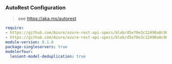 ### AutoRest Configuration

> see https://aka.ms/autorest

``` yaml
require:
- https://github.com/Azure/azure-rest-api-specs/blob/d5e70e3c12490a8c980b890cb611e85bbbae5858/specification/mysql/resource-manager/readme.md
- https://github.com/Azure/azure-rest-api-specs/blob/d5e70e3c12490a8c980b890cb611e85bbbae5858/specification/mysql/resource-manager/readme.go.md
module-version: 0.1.0
package-singleservers: true
modelerfour:
  lenient-model-deduplication: true
```